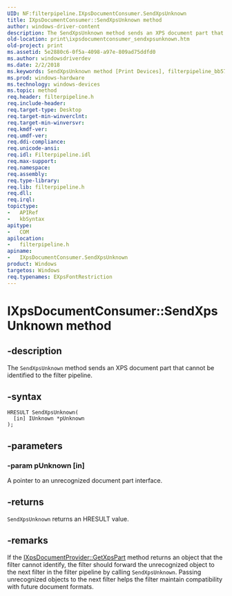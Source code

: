 ```yaml
---
UID: NF:filterpipeline.IXpsDocumentConsumer.SendXpsUnknown
title: IXpsDocumentConsumer::SendXpsUnknown method
author: windows-driver-content
description: The SendXpsUnknown method sends an XPS document part that cannot be identified to the filter pipeline.
old-location: print\ixpsdocumentconsumer_sendxpsunknown.htm
old-project: print
ms.assetid: 5e2880c6-0f5a-4098-a97e-809ad75ddfd0
ms.author: windowsdriverdev
ms.date: 2/2/2018
ms.keywords: SendXpsUnknown method [Print Devices], filterpipeline_bb57facb-5b47-4cf5-9f06-76c06d294a58.xml, IXpsDocumentConsumer, IXpsDocumentConsumer interface [Print Devices], SendXpsUnknown method, filterpipeline/IXpsDocumentConsumer::SendXpsUnknown, IXpsDocumentConsumer::SendXpsUnknown, SendXpsUnknown method [Print Devices], IXpsDocumentConsumer interface, SendXpsUnknown, print.ixpsdocumentconsumer_sendxpsunknown
ms.prod: windows-hardware
ms.technology: windows-devices
ms.topic: method
req.header: filterpipeline.h
req.include-header: 
req.target-type: Desktop
req.target-min-winverclnt: 
req.target-min-winversvr: 
req.kmdf-ver: 
req.umdf-ver: 
req.ddi-compliance: 
req.unicode-ansi: 
req.idl: Filterpipeline.idl
req.max-support: 
req.namespace: 
req.assembly: 
req.type-library: 
req.lib: filterpipeline.h
req.dll: 
req.irql: 
topictype:
-	APIRef
-	kbSyntax
apitype:
-	COM
apilocation:
-	filterpipeline.h
apiname:
-	IXpsDocumentConsumer.SendXpsUnknown
product: Windows
targetos: Windows
req.typenames: EXpsFontRestriction
---
```


# IXpsDocumentConsumer::SendXpsUnknown method


## -description


The <code>SendXpsUnknown</code> method sends an XPS document part that cannot be identified to the filter pipeline.


## -syntax


````
HRESULT SendXpsUnknown(
  [in] IUnknown *pUnknown
);
````


## -parameters




### -param pUnknown [in]

A pointer to an unrecognized document part interface.


## -returns



<code>SendXpsUnknown</code> returns an HRE<b></b>SULT value.




## -remarks



If the <a href="https://msdn.microsoft.com/library/windows/hardware/ff556324">IXpsDocumentProvider::GetXpsPart</a> method returns an object that the filter cannot identify, the filter should forward the unrecognized object to the next filter in the filter pipeline by calling <code>SendXpsUnknown</code>. Passing unrecognized objects to the next filter helps the filter maintain compatibility with future document formats.



